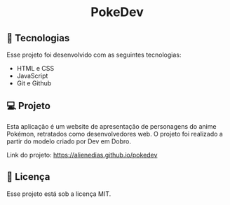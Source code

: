 <h1 align="center"> PokeDev </h1>

## 🚀 Tecnologias

Esse projeto foi desenvolvido com as seguintes tecnologias:

- HTML e CSS
- JavaScript
- Git e Github

## 💻 Projeto

Esta aplicação é um website de apresentação de personagens do anime Pokémon, retratados como desenvolvedores web. O projeto foi realizado a partir do modelo criado por Dev em Dobro.

Link do projeto: https://alienedias.github.io/pokedev

## :memo: Licença

Esse projeto está sob a licença MIT.
